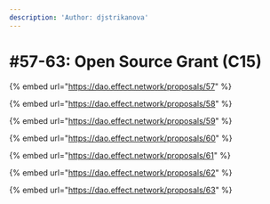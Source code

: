 ```yaml
---
description: 'Author: djstrikanova'
---
```


# #57-63: Open Source Grant (C15)

{% embed url="https://dao.effect.network/proposals/57" %}

{% embed url="https://dao.effect.network/proposals/58" %}

{% embed url="https://dao.effect.network/proposals/59" %}

{% embed url="https://dao.effect.network/proposals/60" %}

{% embed url="https://dao.effect.network/proposals/61" %}

{% embed url="https://dao.effect.network/proposals/62" %}

{% embed url="https://dao.effect.network/proposals/63" %}



